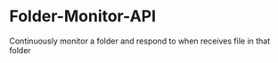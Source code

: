 # Folder-Monitor-API
Continuously monitor a folder and respond to when receives file in that folder
